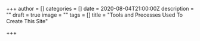 +++
author = []
categories = []
date = 2020-08-04T21:00:00Z
description = ""
draft = true
image = ""
tags = []
title = "Tools and Precesses Used To Create This Site"

+++
